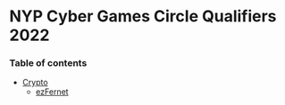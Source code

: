 # NYP Cyber Games Circle Qualifiers 2022

### Table of contents

- [Crypto](Crypto/)
    - [ezFernet](Crypto/ezFernet/)
